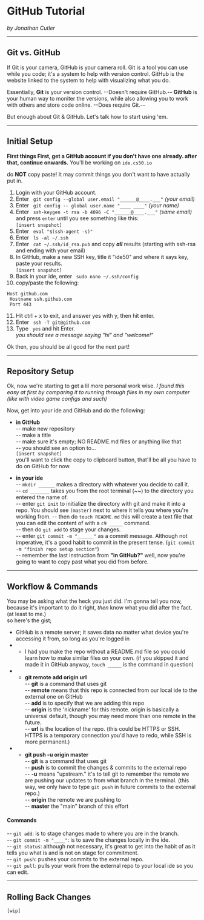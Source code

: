 # GitHub Tutorial

_by Jonathan Cutler_

---
## Git vs. GitHub
If Git is your camera, GitHub is your camera roll. Git is a tool you can use while you code; it's a system to help with version control. GitHub is the website linked to the system to help with visualizing what you do.  

Essentially, **Git** is your version control. --Doesn't require GitHub.-- **GitHub** is your human way to moniter the versions, while also allowing you to work with others and store code online. --Does require Git.--

But enough about Git & GitHub. Let's talk how to start using 'em.  

---
## Initial Setup
**First things First, get a GitHub account if you don't have one already. after that, continue onwards.**
You'll be working on `` ide.cs50.io ``

do **NOT** copy paste! It may commit things you don't want to have actually put in.
1. Login with your GitHub account.
2. Enter `` git config --global user.email "______@____.___"``  *(your email)*
3. Enter `` git config -- global user.name "____ ____"`` *(your name)*
4. Enter `` ssh-keygen -t rsa -b 4096 -C "______@____.___"``  *(same email)* and press ``enter`` until you see something like this:  
``[insert snapshot]``
5. Enter `` eval "$(ssh-agent -s)"``
6. Enter `` ls -al ~/.ssh``
7. Enter `` cat ~/.ssh/id_rsa.pub`` and copy ***all*** results  (starting with ssh-rsa and ending with your email)  
8. In GitHub, make a new SSH key, title it "ide50" and where it says key, paste your results.  
``[insert snapshot]``
9. Back in your ide, enter `` sudo nano ~/.ssh/config``
10. copy/paste the following:  
```
Host github.com
 Hostname ssh.github.com
 Port 443
 ```
11. Hit ctrl + x to exit, and answer yes with y, then hit enter.
12. Enter `` ssh -T git@github.com``
13. Type `` yes`` and hit Enter.  
*you should see a message saying "hi" and "welcome!"*

Ok then, you should be all good for the next part!

---
## Repository Setup
Ok, now we're starting to get a lil more personal work wise. *I found this easy at first by comparing it to running through files in my own computer (like with video game configs and such)*


Now, get into your ide and GitHub and do the following:  
* **in GitHub**  
-- make new repository  
-- make a title  
-- make sure it's empty; NO README.md files or anything like that  
-- you should see an option to...  
`[insert snapshot]`  
   you'll want to click the copy to clipboard button, that'll be all you have to do on GitHub for now.


* **in your ide**  
-- `mkdir ______` makes a directory with whatever you decide to call it.  
-- `cd _______` takes you from the root terminal (~~) to the directory you entered the name of.  
-- enter `git init` to initialize the directory with git and make it into a repo. You should see `(master)` next to where it tells you where you're working from.
-- then do `touch README.md` this will create a text file that you can edit the content of with a `c9 _____` command.  
-- then do `git add` to stage your changes.  
-- enter `git commit -m "______"` as a commit message. Although not imperative, it's a good habit to commit in the present tense. (`git commit -m "finish repo setup section"`)  
-- remember the last instruction from  **"in GitHub?"** well, now you're going to want to copy past what you did from before.

---
## Workflow & Commands


You may be asking what the heck you just did. I'm gonna tell you now, because it's important to do it right, *then* know what you did after the fact. (at least to me.)  
so here's the gist; 
* GitHub is a remote server; it saves data no matter what device you're accessing it from, so long as you're logged in  
* * I had you make the repo without a README.md file so you could learn how to make similar files on your own. (if you skipped it and made it in GitHub anyway, `touch _____` is the command in question)
* * **git remote add origin url**  
 -- **git** is a command that uses git  
 -- **remote** means that this repo is connected from our local ide to the external one on GitHub  
 -- **add** is to specify that we are adding this repo  
 -- **origin** is the 'nickname' for this remote. origin is basically a universal default, though you may need more than one remote in the future.  
 -- **url** is the location of the repo. (this could be HTTPS or SSH. HTTPS is a temporary connection you'd have to redo, while SSH is more permanent.)
* * **git push -u origin master**  
 -- **git** is a command that uses git  
 -- **push** is to commit the changes & commits to the external repo  
 -- **-u** means "upstream." it's to tell git to remember the remote we are pushing our updates to from what branch in the terminal. (this way, we only have to type `git push` in future commits to the external repo.)  
 -- **origin** the remote we are pushing to  
 -- **master** the "main" branch of this effort  

#### Commands

-- `git add`: is to stage changes made to where you are in the branch.  
-- `git commit -m "____"`: is to save the changes locally in the ide.  
-- `git status`: although not necessary, it's great to get into the habit of as it tells you what is and is not on stage for commitment.  
-- `git push`: pushes your commits to the external repo.  
-- `git pull`: pulls your work from the external repo to your local ide so you can edit.

---
## Rolling Back Changes

`[wip]`

